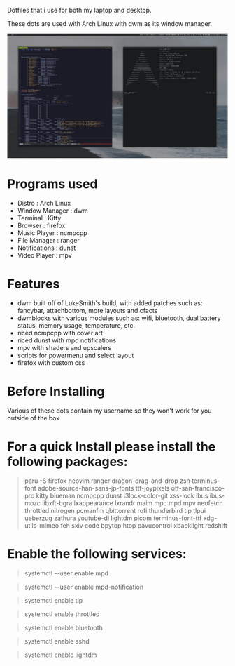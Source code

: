 Dotfiles that i use for both my laptop and desktop.

These dots are used with Arch Linux with dwm as its window manager.

![Screenshot](Pictures/Screenshots/21-02-10_22:07:18.png)


# Programs used #
* Distro : Arch Linux
* Window Manager : dwm
* Terminal : Kitty
* Browser : firefox
* Music Player : ncmpcpp
* File Manager : ranger
* Notifications : dunst
* Video Player : mpv

# Features #

* dwm built off of LukeSmith's build, with added patches such as: fancybar, attachbottom, more layouts and cfacts
* dwmblocks with various modules such as: wifi, bluetooth, dual battery status, memory usage, temperature, etc.
* riced ncmpcpp with cover art
* riced dunst with mpd notifications
* mpv with shaders and upscalers
* scripts for powermenu and select layout
* firefox with custom css

# Before Installing #

Various of these dots contain my username so they won't work for you outside of the box

# For a quick Install please install the following packages:

> paru -S firefox neovim ranger dragon-drag-and-drop zsh terminus-font adobe-source-han-sans-jp-fonts ttf-joypixels otf-san-francisco-pro kitty blueman ncmpcpp dunst i3lock-color-git xss-lock ibus ibus-mozc libxft-bgra lxappearance lxrandr maim mpc mpd mpv neofetch throttled nitrogen pcmanfm qbittorrent rofi thunderbird tlp tlpui ueberzug zathura youtube-dl lightdm picom terminus-font-ttf xdg-utils-mimeo feh sxiv code bpytop htop pavucontrol xbacklight redshift

# Enable the following services:

> systemctl --user enable mpd

> systemctl --user enable mpd-notification

> systemctl enable tlp

> systemctl enable throttled

> systemctl enable bluetooth

> systemctl enable sshd

> systemctl enable lightdm




